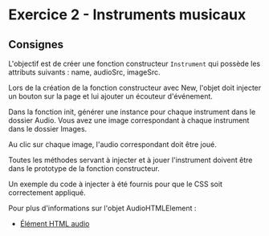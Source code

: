 # Exercice 2 - Instruments musicaux

## Consignes

L'objectif est de créer une fonction constructeur `Instrument` qui possède les attributs suivants : name, audioSrc, imageSrc.

Lors de la création de la fonction constructeur avec New, l'objet doit injecter un bouton sur la page et lui ajouter un écouteur d'événement.

Dans la fonction init, générer une instance pour chaque instrument dans le dossier Audio. Vous avez une image correspondant à chaque instrument dans le dossier Images.

Au clic sur chaque image, l'audio correspondant doit être joué.

Toutes les méthodes servant à injecter et à jouer l'instrument doivent être dans le prototype de la fonction constructeur.

Un exemple du code à injecter à été fournis pour que le CSS soit correctement appliqué.

Pour plus d'informations sur l'objet AudioHTMLElement :

-   [Élément HTML audio](https://developer.mozilla.org/en-US/docs/Web/API/HTMLAudioElement/Audio)

